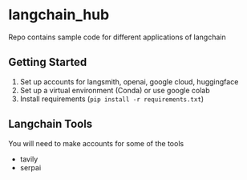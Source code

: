 # langchain_hub

Repo contains sample code for different applications of langchain

## Getting Started
1. Set up accounts for langsmith, openai, google cloud, huggingface
2. Set up a virtual environment (Conda) or use google colab
3. Install requirements (`pip install -r requirements.txt`)

## Langchain Tools
You will need to make accounts for some of the tools 
* tavily 
* serpai
